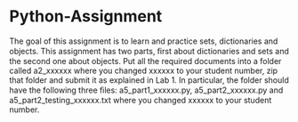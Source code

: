 # Python-Assignment
The goal of this assignment is to learn and practice sets, dictionaries and objects. This assignment has two parts, ﬁrst about dictionaries and sets and the second one about objects. Put all the required documents into a folder called a2_xxxxxx where you changed xxxxxx to your student number, zip that folder and submit it as explained in Lab 1. In particular, the folder should have the following three ﬁles: a5_part1_xxxxxx.py, a5_part2_xxxxxx.py and a5_part2_testing_xxxxxx.txt where you changed xxxxxx to your student number.
